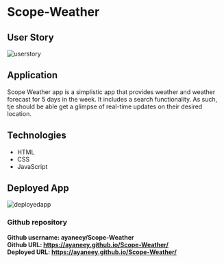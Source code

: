 # Scope-Weather

## User Story

![userstory](https://user-images.githubusercontent.com/108099259/186152164-10b6ba32-5c2f-4b5b-9878-323fd75003a2.png)

## Application 

Scope Weather app is a simplistic app that provides weather and weather forecast for 5 days in the week. It includes a search functionality. As such, tje should be able get a glimpse of real-time updates on their desired location.


## Technologies

- HTML
- CSS 
- JavaScript

## Deployed App

![deployedapp](https://user-images.githubusercontent.com/108099259/187095763-0e89066c-d7ba-4658-b79e-5baf2991fd3b.png)

### Github repository

<b>Github username: ayaneey/Scope-Weather
<br>
<b>Github URL: https://ayaneey.github.io/Scope-Weather/
<br>Deployed URL: https://ayaneey.github.io/Scope-Weather/
  
